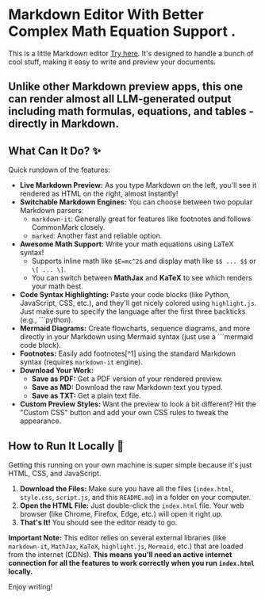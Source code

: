 # Markdown Editor With Better Complex Math Equation Support .

This is a little Markdown editor [Try here](https://nav9v.github.io/online-markdown-editor). It's designed to handle a bunch of cool stuff, making it easy to write and preview your documents.



## Unlike other Markdown preview apps, this one can render almost all LLM-generated output including math formulas, equations, and tables - directly in Markdown.

## What Can It Do? ✨

Quick rundown of the features:

*   **Live Markdown Preview:** As you type Markdown on the left, you'll see it rendered as HTML on the right, almost instantly!
*   **Switchable Markdown Engines:** You can choose between two popular Markdown parsers:
    *   `markdown-it`: Generally great for features like footnotes and follows CommonMark closely.
    *   `marked`: Another fast and reliable option.
*   **Awesome Math Support:** Write your math equations using LaTeX syntax!
    *   Supports inline math like `$E=mc^2$` and display math like `$$ ... $$` or `\[ ... \]`.
    *   You can switch between **MathJax** and **KaTeX** to see which renders your math best.
*   **Code Syntax Highlighting:** Paste your code blocks (like Python, JavaScript, CSS, etc.), and they'll get nicely colored using `highlight.js`. Just make sure to specify the language after the first three backticks (e.g., ```python).
*   **Mermaid Diagrams:** Create flowcharts, sequence diagrams, and more directly in your Markdown using Mermaid syntax (just use a ```mermaid code block).
*   **Footnotes:** Easily add footnotes[^1] using the standard Markdown syntax (requires `markdown-it` engine).
*   **Download Your Work:**
    *   **Save as PDF:** Get a PDF version of your rendered preview.
    *   **Save as MD:** Download the raw Markdown text you typed.
    *   **Save as TXT:** Get a plain text file.
*   **Custom Preview Styles:** Want the preview to look a bit different? Hit the "Custom CSS" button and add your own CSS rules to tweak the appearance.


## How to Run It Locally 🚀

Getting this running on your own machine is super simple because it's just HTML, CSS, and JavaScript.

1.  **Download the Files:** Make sure you have all the files (`index.html`, `style.css`, `script.js`, and this `README.md`) in a folder on your computer.
2.  **Open the HTML File:** Just double-click the `index.html` file. Your web browser (like Chrome, Firefox, Edge, etc.) will open it right up.
3.  **That's It!** You should see the editor ready to go.

**Important Note:** This editor relies on several external libraries (like `markdown-it`, `MathJax`, `KaTeX`, `highlight.js`, `Mermaid`, etc.) that are loaded from the internet (CDNs). **This means you'll need an active internet connection for all the features to work correctly when you run `index.html` locally.**

Enjoy writing!
